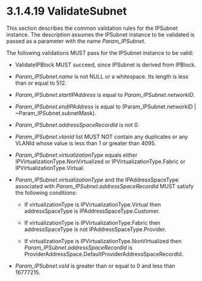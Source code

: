 <html dir="LTR" xmlns:mshelp="http://msdn.microsoft.com/mshelp" xmlns:ddue="http://ddue.schemas.microsoft.com/authoring/2003/5" xmlns:xlink="http://www.w3.org/1999/xlink" xmlns:tool="http://www.microsoft.com/tooltip">
 <body>
 <div id="header">
 <h1 class="heading">3.1.4.19 ValidateSubnet</h1>
 </div>
 <div id="mainSection">
 <div id="mainBody">
 <div id="allHistory" class="saveHistory"></div>
 <div id="sectionSection0" class="section" name="collapseableSection">
 

<p>This section describes the common validation rules for the
IPSubnet instance. The description assumes the IPSubnet instance to be
validated is passed as a parameter with the name <i>Param_IPSubnet</i>.</p>

<p>The following validations MUST pass for the IPSubnet
instance to be valid:</p>

<ul><li><p><span><span> 
</span></span>ValidateIPBlock MUST succeed, since IPSubnet is derived from
IPBlock.</p>

</li><li><p><span><span> 
</span></span><i>Param_IPSubnet.name</i> is not NULL or a whitespace. Its
length is less than or equal to 512.</p>

</li><li><p><span><span> 
</span></span><i>Param_IPSubnet.startIPAddress</i> is equal to <i>Param_IPSubnet.networkID</i>.</p>

</li><li><p><span><span> 
</span></span><i>Param_IPSubnet.endIPAddress</i> is equal to
(Param_IPSubnet.networkID | ~Param_IPSubnet.subnetMask).</p>

</li><li><p><span><span> 
</span></span><i>Param_IPSubnet.addressSpaceRecordId</i> is not 0.</p>

</li><li><p><span><span> 
</span></span><i>Param_IPSubnet.vlanId</i> list MUST NOT contain any duplicates
or any VLANId whose value is less than 1 or greater than 4095.</p>

</li><li><p><span><span> 
</span></span><i>Param_IPSubnet.virtualizationType</i> equals either
IPVirtualizationType.NonVirtualized or IPVirtualizationType.Fabric or
IPVirtualizationType.Virtual.</p>

</li><li><p><span><span> 
</span></span><i>Param_IPSubnet.virtualizationType</i> and the
IPAddressSpaceType associated with <i>Param_IPSubnet.addressSpaceRecordId</i>
MUST satisfy the following conditions:</p>

<ul><li><p><span><span> </span></span>If
virtualizationType is IPVirtualizationType.Virtual then addressSpaceType is
IPAddressSpaceType.Customer.</p>

</li><li><p><span><span> </span></span>If
virtualizationType is IPVirtualizationType.Fabric then addressSpaceType is not
IPAddressSpaceType.Provider.</p>

</li><li><p><span><span> </span></span>If
virtualizationType is IPVirtualizationType.NonVirtualized then <i>Param_IPSubnet.addressSpaceRecordId</i>
is ProviderAddressSpace.DefaultProviderAddressSpaceRecordId.</p>

</li></ul></li><li><p><span><span> 
</span></span><i>Param_IPSubnet.vsId</i> is greater than or equal to 0 and less
than 16777215.</p>

</li></ul>
 </div>
 </div>
 </div>
 </body>
</html>